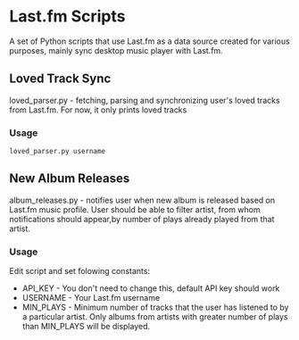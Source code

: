 Last.fm Scripts
======================

A set of Python scripts that use Last.fm as a data source created for various purposes,
mainly sync desktop music player with Last.fm.




Loved Track Sync
----------------

loved_parser.py - fetching, parsing and synchronizing user's loved tracks from Last.fm.
For now, it only prints loved tracks

### Usage

```
loved_parser.py username
```

New Album Releases
------------------

album_releases.py - notifies user when new album is released based on Last.fm music profile.
User should be able to filter artist, from whom notifications should appear,by number of plays already played from that artist.

### Usage

Edit script and set folowing constants:

* API_KEY - You don't need to change this, default API key should work
* USERNAME - Your Last.fm username
* MIN_PLAYS - Minimum number of tracks that the user has listened to by a particular artist. Only albums from artists with greater number of plays than MIN_PLAYS will be displayed.